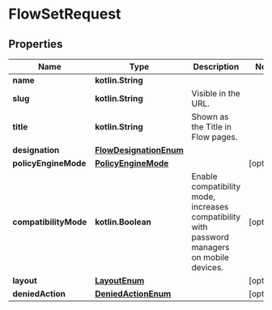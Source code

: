 
# FlowSetRequest

## Properties
Name | Type | Description | Notes
------------ | ------------- | ------------- | -------------
**name** | **kotlin.String** |  | 
**slug** | **kotlin.String** | Visible in the URL. | 
**title** | **kotlin.String** | Shown as the Title in Flow pages. | 
**designation** | [**FlowDesignationEnum**](FlowDesignationEnum.md) |  | 
**policyEngineMode** | [**PolicyEngineMode**](PolicyEngineMode.md) |  |  [optional]
**compatibilityMode** | **kotlin.Boolean** | Enable compatibility mode, increases compatibility with password managers on mobile devices. |  [optional]
**layout** | [**LayoutEnum**](LayoutEnum.md) |  |  [optional]
**deniedAction** | [**DeniedActionEnum**](DeniedActionEnum.md) |  |  [optional]



